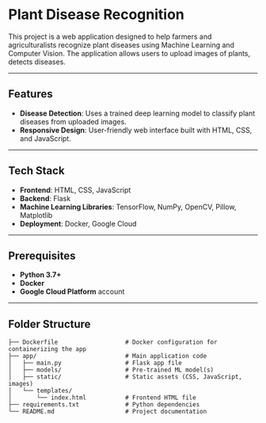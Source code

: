 # Plant Disease Recognition

This project is a web application designed to help farmers and agriculturalists recognize plant diseases using Machine Learning and Computer Vision. The application allows users to upload images of plants, detects diseases.

---

## Features
- **Disease Detection**: Uses a trained deep learning model to classify plant diseases from uploaded images.
- **Responsive Design**: User-friendly web interface built with HTML, CSS, and JavaScript.

---

## Tech Stack

- **Frontend**: HTML, CSS, JavaScript
- **Backend**: Flask
- **Machine Learning Libraries**: TensorFlow, NumPy, OpenCV, Pillow, Matplotlib
- **Deployment**: Docker, Google Cloud 

---

## Prerequisites

- **Python 3.7+**
- **Docker**
- **Google Cloud Platform** account

---

## Folder Structure

```plaintext
├── Dockerfile                   # Docker configuration for containerizing the app
├── app/                         # Main application code
│   ├── main.py                  # Flask app file
│   ├── models/                  # Pre-trained ML model(s)
│   ├── static/                  # Static assets (CSS, JavaScript, images)
│   └── templates/
│       └── index.html           # Frontend HTML file
├── requirements.txt             # Python dependencies
└── README.md                    # Project documentation
